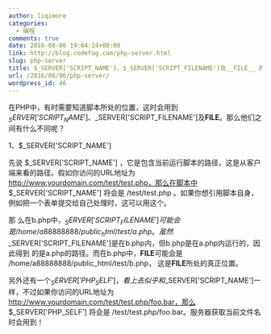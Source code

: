 ```yaml
---
author: liqimore
categories:
  - 编程
comments: true
date: 2016-08-06 19:04:24+00:00
link: http://blog.codefog.com/php-server.html
slug: php-server
title: $_SERVER['SCRIPT_NAME']、$_SERVER['SCRIPT_FILENAME']及__FILE__ 的不同
url: /2016/08/06/php-server/
wordpress_id: 46
---
```



在PHP中，有时需要知道脚本所处的位置，这时会用到$_SERVER['SCRIPT_NAME']、$_SERVER['SCRIPT_FILENAME']及**FILE**。那么他们之间有什么不同呢？




1、$_SERVER['SCRIPT_NAME']  

先说 $_SERVER['SCRIPT_NAME'] ，它是包含当前运行脚本的路径，这是从客户端来看的路径。假如你访问的URL地址为 http://www.yourdomain.com/test/test.php，那么在脚本中 $_SERVER['SCRIPT_NAME'] 将会是 /test/test.php 。如果你想引用脚本自身，例如把一个表单提交给自己处理时，这可以用这个。




那 么在b.php中，$_SERVER['SCRIPT_FILENAME']可能会是 /home/a88888888/public_html /test/a.php。虽然$_SERVER['SCRIPT_FILENAME']是在b.php内，但b.php是在a.php内运行的，因此得到 的是a.php的路径。而在b.php中，**FILE**可能会是 /home/a88888888/public_html/test/b.php， 这是**FILE**所处的真正位置。




另外还有一个$_SERVER['PHP_SELF']，看上去似乎和$_SERVER['SCRIPT_NAME']一样，不过如果你访问的URL地址为 http://www.yourdomain.com/test/test.php/foo.bar，那么 $_SERVER['PHP_SELF'] 将会是 /test/test.php/foo.bar。服务器获取当前文件名时会用到！


